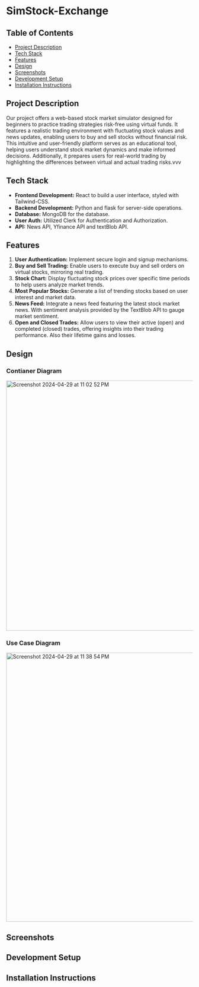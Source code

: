 # SimStock-Exchange

## Table of Contents
- [Project Description](#project-description)
- [Tech Stack](#tech-stack)
- [Features](#features)
- [Design](#design)
- [Screenshots](#screenshots)
- [Development Setup](#development-setup)
- [Installation Instructions](#installation-instructions)

## Project Description
Our project offers a web-based stock market simulator designed for beginners to practice trading strategies risk-free using virtual funds. It features a realistic trading environment with fluctuating stock values and news updates, enabling users to buy and sell stocks without financial risk. This intuitive and user-friendly platform serves as an educational tool, helping users understand stock market dynamics and make informed decisions. Additionally, it prepares users for real-world trading by highlighting the differences between virtual and actual trading risks.vvv

## Tech Stack
- **Frontend Development:** React to build a user interface, styled with Tailwind-CSS.
- **Backend Development:** Python and flask for server-side operations.
- **Database:** MongoDB for the database.
- **User Auth:** Utilized Clerk for Authentication and Authorization.
- **API:** News API, Yfinance API and textBlob API.

## Features
1. **User Authentication:** Implement secure login and signup mechanisms.
2. **Buy and Sell Trading:** Enable users to execute buy and sell orders on virtual stocks, mirroring real trading.
3. **Stock Chart:** Display fluctuating stock prices over specific time periods to help users analyze market trends.
4. **Most Popular Stocks:** Generate a list of trending stocks based on user interest and market data.
5. **News Feed:** Integrate a news feed featuring the latest stock market news. With sentiment analysis provided by the TextBlob API to gauge market sentiment.
6. **Open and Closed Trades:** Allow users to view their active (open) and completed (closed) trades, offering insights into their trading performance. Also their lifetime gains and losses.

## Design
### Contianer Diagram
<img width="674" alt="Screenshot 2024-04-29 at 11 02 52 PM" src="https://github.com/jawadrada/SimStock-Exchange/assets/103535961/282b9d99-e55b-4d60-a4a6-06fcc6d884b4">

### Use Case Diagram
<img width="725" alt="Screenshot 2024-04-29 at 11 38 54 PM" src="https://github.com/jawadrada/SimStock-Exchange/assets/103535961/e92600c8-c667-46f8-ba39-1257d7a54619">

## Screenshots

## Development Setup

## Installation Instructions
